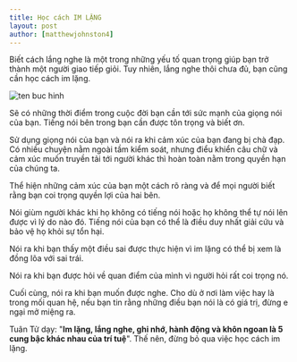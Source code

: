 ```yaml
---
title: Học cách IM LẶNG
layout: post
author: [matthewjohnston4]
---
```


Biết cách lắng nghe là một trong những yếu tố quan trọng giúp bạn trở thành một người giao tiếp giỏi. Tuy nhiên, lắng nghe thôi chưa đủ, bạn cũng cần học cách im lặng.

![ten buc hinh](http://www.daotaoquocte.com/wp-content/uploads/2017/08/hoc-cach-im-lang-600x400.jpg "ten buc hinh")

Sẽ có những thời điểm trong cuộc đời bạn cần tới sức mạnh của giọng nói của bạn. Tiếng nói bên trong bạn cần được tôn trọng và biết ơn.

Sử dụng giọng nói của bạn và nói ra khi cảm xúc của bạn đang bị chà đạp. Có nhiều chuyện nằm ngoài tầm kiểm soát, nhưng điểu khiển câu chữ và cảm xúc muốn truyền tải tới người khác thì hoàn toàn nằm trong quyền hạn của chúng ta.

Thể hiện những cảm xúc của bạn một cách rõ ràng và để mọi người biết rằng bạn coi trọng quyền lợi của hai bên.

Nói giùm người khác khi họ không có tiếng nói hoặc họ không thể tự nói lên được vì lý do nào đó. Tiếng nói của bạn có thể là điều duy nhất giải cứu và bảo vệ họ khỏi sự tổn hại.

Nói ra khi bạn thấy một điều sai được thực hiện vì im lặng có thể bị xem là đồng lõa với sai trái.

Nói ra khi bạn được hỏi về quan điểm của mình vì người hỏi rất coi trọng nó.

Cuối cùng, nói ra khi bạn muốn được nghe. Cho dù ở nơi làm việc hay là trong mối quan hệ, nếu bạn tin rằng những điều bạn nói là có giá trị, đừng e ngại mở miệng ra.

Tuân Tử dạy: "**Im lặng, lắng nghe, ghi nhớ, hành động và khôn ngoan là 5 cung bậc khác nhau của trí tuệ**". Thế nên, đừng bỏ qua việc học cách im lặng.

